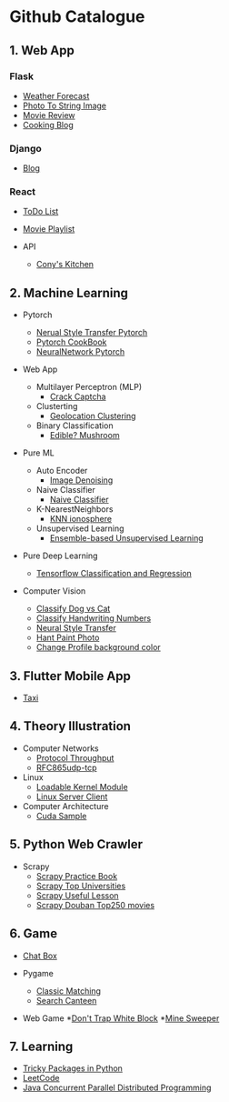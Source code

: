# Github Catalogue

## 1. Web App
### Flask 
* [Weather Forecast](https://github.com/ConyYang/WeatherForecastApp_Flask)
* [Photo To String Image](https://github.com/ConyYang/Flask_StringImage)
* [Movie Review](https://github.com/ConyYang/Flask_Movie_Review)
* [Cooking Blog](https://github.com/ConyYang/CookingBlog_Flask)

### Django
* [Blog](https://github.com/ConyYang/Blog_Django)


### React
* [ToDo List](https://github.com/ConyYang/ToDo_List_REACT)
* [Movie Playlist](https://github.com/ConyYang/MoviePlaylist_GraphQL_NodeJS_React)

* API
    * [Cony's Kitchen](https://github.com/ConyYang/Kitchen_Recipe_RESTAPI) 

## 2. Machine Learning 
* Pytorch
    * [Nerual Style Transfer Pytorch](https://github.com/ConyYang/Neural_Style_Transfer_Pytorch)
    * [Pytorch CookBook](https://github.com/ConyYang/pyTorchCookbook)
    * [NeuralNetwork Pytorch](https://github.com/ConyYang/NeuralNetwork_Pytorch)
* Web App
    * Multilayer Perceptron (MLP) 
        * [Crack Captcha](https://github.com/ConyYang/Crack_Captcha_DNN)
    * Clusterting
        * [Geolocation Clustering](https://github.com/ConyYang/Geolocation)
    * Binary Classification
        * [Edible? Mushroom](https://github.com/ConyYang/WebApp_Binary-Classification)

* Pure ML
    * Auto Encoder
        * [Image Denoising](https://github.com/ConyYang/image-Denoising_AutoEncoder)  
    * Naive Classifier
        * [Naive Classifier](https://github.com/ConyYang/naiveClassifier)
    * K-NearestNeighbors
        * [KNN ionosphere](https://github.com/ConyYang/K-NearstNeighbors_Pipeline)
    * Unsupervised Learning
        * [Ensemble-based Unsupervised Learning](https://github.com/SamFangshan/EnsembleSSLProject)
        
    
* Pure Deep Learning
    * [Tensorflow Classification and Regression](https://github.com/ConyYang/CZ4042_tf_classification_regression_project)
    

* Computer Vision
    * [Classify Dog vs Cat](https://github.com/ConyYang/Flask_tf_ImgClassifyhttps://github.com/ConyYang/Flask_tf_ImgClassify)
    * [Classify Handwriting Numbers](https://github.com/ConyYang/ImgClassify_WebApp_NN)     
    * [Neural Style Transfer](https://github.com/ConyYang/Neural_Style_Transfer_Pytorch)
    * [Hant Paint Photo](https://github.com/ConyYang/Neural_Style_Transfer_Pytorch/tree/master/HandPaintPhoto)
    * [Change Profile background color](https://github.com/ConyYang/Neural_Style_Transfer_Pytorch/tree/master/profilePhoto)
    
## 3. Flutter Mobile App
* [Taxi](https://github.com/ConyYang/Flutter_TaxiApp_DouDou)


## 4. Theory Illustration
* Computer Networks
    * [Protocol Throughput](https://github.com/ConyYang/WebApp_ProtocolThroughput)
    * [RFC865udp-tcp](https://github.com/ConyYang/Rfc865Udp-Tcp)
* Linux 
    * [Loadable Kernel Module](https://github.com/ConyYang/Loadable_Kernel_Module)
    * [Linux Server Client](https://github.com/ConyYang/Linux_Server_Client)
* Computer Architecture
    * [Cuda Sample](https://github.com/ConyYang/cudaSample)

## 5. Python Web Crawler
* Scrapy
    * [Scrapy Practice Book](https://github.com/ConyYang/Scrapy)
    * [Scrapy Top Universities](https://github.com/ConyYang/Interesting_Scrapy_Tasks/tree/master/ScrapyGoodUni)
    * [Scrapy Useful Lesson](https://github.com/ConyYang/Interesting_Scrapy_Tasks/tree/master/ScrapyLessons)
    * [Scrapy Douban Top250 movies](https://github.com/ConyYang/Interesting_Scrapy_Tasks/tree/master/doubanMovie)
    

## 6. Game
* [Chat Box](https://github.com/ConyYang/ChatBox_rasa_Python)
* Pygame
    * [Classic Matching](https://github.com/ConyYang/ClassicMatching_LineFriends)
    * [Search Canteen](https://github.com/ConyYang/Search_Canteen)

* Web Game
    *[Don't Trap White Block](https://github.com/ConyYang/Dont_Trap-White-Block)
    *[Mine Sweeper](https://github.com/ConyYang/Mine_Sweeper_HTMLGAME)

## 7. Learning 
* [Tricky Packages in Python](https://github.com/ConyYang/TrickyPackages_Python)
* [LeetCode](https://github.com/ConyYang/LeetCode_InterviewQuestions)
* [Java Concurrent Parallel Distributed Programming](https://github.com/ConyYang/Parallel_Concurrent_Distributed_Programming_in_Java)
